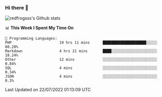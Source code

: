 ### Hi there 👋

<img src="https://github-readme-stats.vercel.app/api?username=redfrogsss&show_icons=true" alt="redfrogsss's Github stats"></img>

<!--START_SECTION:waka-->
📊 **This Week I Spent My Time On** 

```text
💬 Programming Languages: 
PHP                      19 hrs 11 mins      ████████████████████░░░░░   80.28% 
Markdown                 4 hrs 21 mins       ████░░░░░░░░░░░░░░░░░░░░░   18.24% 
Other                    12 mins             ░░░░░░░░░░░░░░░░░░░░░░░░░   0.84% 
SQL                      4 mins              ░░░░░░░░░░░░░░░░░░░░░░░░░   0.34% 
JSON                     4 mins              ░░░░░░░░░░░░░░░░░░░░░░░░░   0.3%

```


 Last Updated on 22/07/2022 01:13:09 UTC
<!--END_SECTION:waka-->